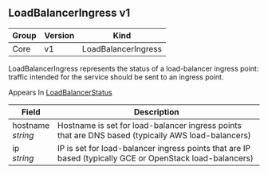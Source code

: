 ## LoadBalancerIngress v1

Group        | Version     | Kind
------------ | ---------- | -----------
Core | v1 | LoadBalancerIngress



LoadBalancerIngress represents the status of a load-balancer ingress point: traffic intended for the service should be sent to an ingress point.

<aside class="notice">
Appears In  <a href="#loadbalancerstatus-v1">LoadBalancerStatus</a> </aside>

Field        | Description
------------ | -----------
hostname <br /> *string*  | Hostname is set for load-balancer ingress points that are DNS based (typically AWS load-balancers)
ip <br /> *string*  | IP is set for load-balancer ingress points that are IP based (typically GCE or OpenStack load-balancers)

